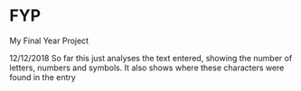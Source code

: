 # FYP
My Final Year Project

12/12/2018
So far this just analyses the text entered, showing the number of letters,
numbers and symbols. It also shows where these characters were found in
the entry
